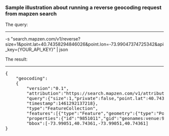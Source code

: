 <h3>Sample illustration about running a reverse geocoding request from mapzen search</h3>

The query:
**********
-s "search.mapzen.com/v1/reverse?size=1&point.lat=40.74358294846026&point.lon=-73.99047374725342&api_key={YOUR_API_KEY}" | json

The result:
***********
<pre>
{
	"geocoding":
	{
		"version":"0.1",
		"attribution":"https://search.mapzen.com/v1/attribution",
		"query":{"size":1,"private":false,"point.lat":40.74358294846026,"point.lon":-73.99047374725342,"boundary.circle.radius":500,"boundary.circle.lat":40.74358294846026,"boundary.circle.lon":-73.99047374725342,"querySize":1},"engine":{"name":"Pelias","author":"Mapzen","version":"1.0"},
		"timestamp":1461292137218},
		"type":"FeatureCollection",
		"features":[{"type":"Feature","geometry":{"type":"Point","coordinates":[-73.99051,40.74361]},
		"properties":{"id":"9851011","gid":"geonames:venue:9851011","layer":"venue","source":"geonames","name":"Arlington","confidence":0.9,"distance":0.004,"country":"United States","country_gid":"whosonfirst:country:85633793","country_a":"USA","region":"New York","region_gid":"whosonfirst:region:85688543","region_a":"NY","county":"New York County","county_gid":"whosonfirst:county:102081863","locality":"New York","locality_gid":"whosonfirst:locality:85977539","borough":"Manhattan","borough_gid":"whosonfirst:borough:421205771","neighbourhood":"Flatiron District","neighbourhood_gid":"whosonfirst:neighbourhood:85869245","label":"Arlington, Manhattan, New York, NY, USA"}}],
		"bbox":[-73.99051,40.74361,-73.99051,40.74361]
}
</pre>